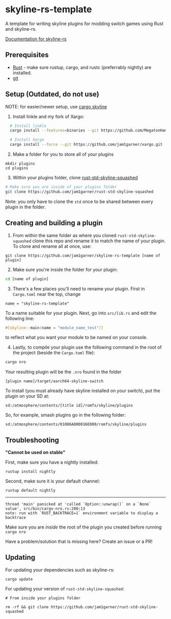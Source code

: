 # skyline-rs-template

A template for writing skyline plugins for modding switch games using Rust and skyline-rs.

[Documentation for skyline-rs](https://ultimate-research.github.io/skyline-rs-template/doc/skyline/index.html)

## Prerequisites

* [Rust](https://www.rust-lang.org/install.html) - make sure rustup, cargo, and rustc (preferrably nightly) are installed.
* [git](https://git-scm.com/book/en/v2/Getting-Started-Installing-Git)

## Setup (Outdated, do not use)

NOTE: for easier/newer setup, use [cargo skyline](https://github.com/jam1garner/cargo-skyline)

1. Install linkle and my fork of Xargo:
```sh
  # Install linkle
  cargo install --features=binaries --git https://github.com/MegatonHammer/linkle

  # Install Xargo
  cargo install --force --git https://github.com/jam1garner/xargo.git
```
2. Make a folder for you to store all of your plugins
```
mkdir plugins
cd plugins
```
3. Within your plugins folder, clone [rust-std-skyline-squashed](https://github.com/jam1garner/rust-std-skyline-squashed)
```sh
# Make sure you are inside of your plugins folder
git clone https://github.com/jam1garner/rust-std-skyline-squashed
```
Note: you only have to clone the `std` once to be shared between every plugin in the folder.

## Creating and building a plugin

1. From within the same folder as where you cloned `rust-std-skyline-squashed` clone this repo and rename it to match the
name of your plugin. To clone and rename all at once, use:
```
git clone https://github.com/jam1garner/skyline-rs-template [name of plugin]
```
2. Make sure you're inside the folder for your plugin:
```sh
cd [name of plugin]
```
3. There's a few places you'll need to rename your plugin. First in `Cargo.toml` near the top, change
```
name = "skyline-rs-template"
```
To a name suitable for your plugin. Next, go into `src/lib.rs` and edit the following line:
```rust
#[skyline::main(name = "module_name_test")]
```
to reflect what you want your module to be named on your console.

4. Lastly, to compile your plugin use the following command in the root of the project (beside the `Cargo.toml` file):
```sh
cargo nro
```
Your resulting plugin will be the `.nro` found in the folder
```
[plugin name]/target/aarch64-skyline-switch
```
To install (you must already have skyline installed on your switch), put the plugin on your SD at:
```
sd:/atmosphere/contents/[title id]/romfs/skyline/plugins
```
So, for example, smash plugins go in the following folder:
```
sd:/atmosphere/contents/01006A800016E000/romfs/skyline/plugins
```

## Troubleshooting

**"Cannot be used on stable"**

First, make sure you have a nightly installed:
```
rustup install nightly
```
Second, make sure it is your default channel:
```
rustup default nightly
```
---
```
thread 'main' panicked at 'called `Option::unwrap()` on a `None` value', src/bin/cargo-nro.rs:280:13
note: run with `RUST_BACKTRACE=1` environment variable to display a backtrace
```

Make sure you are *inside* the root of the plugin you created before running `cargo nro`

Have a problem/solution that is missing here? Create an issue or a PR!

## Updating

For updating your dependencies such as skyline-rs:

```
cargo update
```

For updating your version of `rust-std-skyline-squashed`:

```
# From inside your plugins folder

rm -rf && git clone https://github.com/jam1garner/rust-std-skyline-squashed
```

